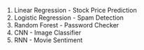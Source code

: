 1. Linear Regression - Stock Price Prediction
2. Logistic Regression - Spam Detection
3. Random Forest - Password Checker
4. CNN - Image Classifier
5. RNN - Movie Sentiment
